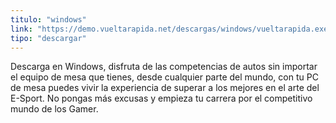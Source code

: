 ```yaml
---
titulo: "windows"
link: "https://demo.vueltarapida.net/descargas/windows/vueltarapida.exe"
tipo: "descargar"
---
```


Descarga en Windows, disfruta de las competencias de autos sin importar el equipo de mesa que tienes, desde cualquier parte del mundo, con tu PC de mesa puedes vivir la experiencia de superar a los mejores en el arte del E-Sport. No pongas más excusas y empieza tu carrera por el competitivo mundo de los Gamer.
